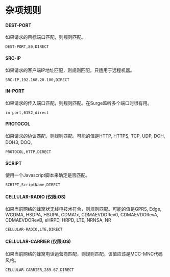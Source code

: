 # 杂项规则

#### DEST-PORT

如果请求的目标端口匹配，则规则匹配。

```
DEST-PORT,80,DIRECT
```

#### SRC-IP

如果请求的客户端IP地址匹配，则规则匹配。只适用于远程机器。

```
SRC-IP,192.168.20.100,DIRECT
```


#### IN-PORT

如果请求的传入端口匹配，则规则匹配。在Surge监听多个端口时很有用。

```
in-port,6152,direct
```


#### PROTOCOL

如果请求的协议匹配，则规则匹配。可能的值是HTTP, HTTPS, TCP, UDP, DOH, DOH3, DOQ。

```
PROTOCOL,HTTP,DIRECT
```

#### SCRIPT

使用一个Javascript脚本来确定是否匹配。

```
SCRIPT,ScriptName,DIRECT
```


#### CELLULAR-RADIO (仅限iOS)

如果当前网络的蜂窝状无线电技术符合，则规则匹配。可能的值是GPRS, Edge, WCDMA, HSDPA, HSUPA, CDMA1x, CDMAEVDORev0, CDMAEVDORevA, CDMAEVDORevB, eHRPD, HRPD, LTE, NRNSA, NR

```
CELLULAR-RADIO,LTE,DIRECT
```


#### CELLULAR-CARRIER (仅限iOS)

如果当前网络的蜂窝电话运营商匹配，则规则匹配。该值应该是MCC-MNC代码风格。

```
CELLULAR-CARRIER,289-67,DIRECT
```